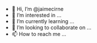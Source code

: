 - 👋 Hi, I’m @jaimecirne
- 👀 I’m interested in ...
- 🌱 I’m currently learning ...
- 💞️ I’m looking to collaborate on ...
- 📫 How to reach me ...

<!---
jaimecirne/jaimecirne is a ✨ special ✨ repository because its `README.md` (this file) appears on your GitHub profile.
You can click the Preview link to take a look at your changes.
--->
